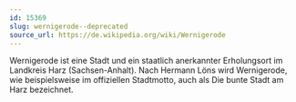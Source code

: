 ```yaml
---
id: 15369
slug: wernigerode--deprecated
source_url: https://de.wikipedia.org/wiki/Wernigerode
---
```


Wernigerode ist eine Stadt und ein staatlich anerkannter Erholungsort im Landkreis Harz (Sachsen-Anhalt). Nach Hermann Löns wird Wernigerode, wie beispielsweise im offiziellen Stadtmotto, auch als Die bunte Stadt am Harz bezeichnet.
